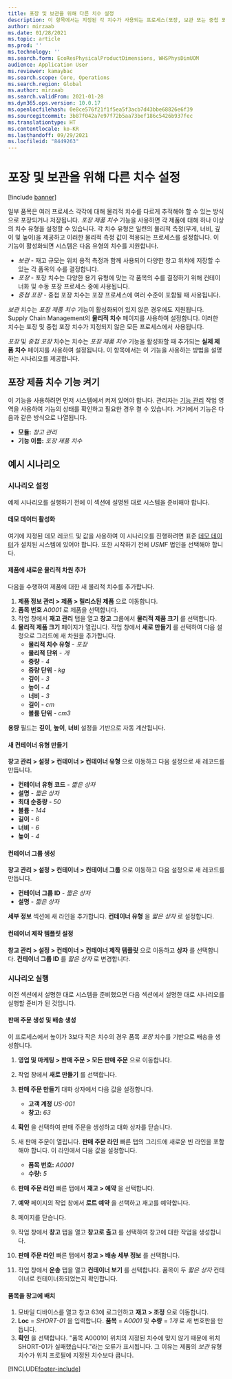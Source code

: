 ```yaml
---
title: 포장 및 보관을 위해 다른 치수 설정
description: 이 항목에서는 지정된 각 치수가 사용되는 프로세스(포장, 보관 또는 중첩 포장)를 지정하는 방법을 보여줍니다.
author: mirzaab
ms.date: 01/28/2021
ms.topic: article
ms.prod: ''
ms.technology: ''
ms.search.form: EcoResPhysicalProductDimensions, WHSPhysDimUOM
audience: Application User
ms.reviewer: kamaybac
ms.search.scope: Core, Operations
ms.search.region: Global
ms.author: mirzaab
ms.search.validFrom: 2021-01-28
ms.dyn365.ops.version: 10.0.17
ms.openlocfilehash: 0e8ce576f21f1f5ea5f3acb7d43bbe68826e6f39
ms.sourcegitcommit: 3b87f042a7e97f72b5aa73bef186c5426b937fec
ms.translationtype: HT
ms.contentlocale: ko-KR
ms.lasthandoff: 09/29/2021
ms.locfileid: "8449263"
---
```

# <a name="set-different-dimensions-for-packing-and-storage"></a>포장 및 보관을 위해 다른 치수 설정

[!include [banner](../../includes/banner.md)]

일부 품목은 여러 프로세스 각각에 대해 물리적 치수를 다르게 추적해야 할 수 있는 방식으로 포장되거나 저장됩니다. *포장 제품 치수* 기능을 사용하면 각 제품에 대해 하나 이상의 치수 유형을 설정할 수 있습니다. 각 치수 유형은 일련의 물리적 측정(무게, 너비, 깊이 및 높이)을 제공하고 이러한 물리적 측정 값이 적용되는 프로세스를 설정합니다. 이 기능이 활성화되면 시스템은 다음 유형의 치수를 지원합니다.

- *보관* - 재고 규모는 위치 용적 측정과 함께 사용되어 다양한 창고 위치에 저장할 수 있는 각 품목의 수를 결정합니다.
- *포장* - 포장 치수는 다양한 용기 유형에 맞는 각 품목의 수를 결정하기 위해 컨테이너화 및 수동 포장 프로세스 중에 사용됩니다.
- *중첩 포장* - 중첩 포장 치수는 포장 프로세스에 여러 수준이 포함될 때 사용됩니다.

*보관* 치수는 *포장 제품 치수* 기능이 활성화되어 있지 않은 경우에도 지원됩니다. Supply Chain Management의 **물리적 치수** 페이지를 사용하여 설정합니다. 이러한 치수는 포장 및 중첩 포장 치수가 지정되지 않은 모든 프로세스에서 사용됩니다.

*포장* 및 *중첩 포장* 치수는 치수는 *포장 제품 치수* 기능을 활성화할 때 추가되는 **실제 제품 치수** 페이지를 사용하여 설정됩니다.
이 항목에서는 이 기능을 사용하는 방법을 설명하는 시나리오를 제공합니다.

## <a name="turn-on-the-packaging-product-dimensions-feature"></a>포장 제품 치수 기능 켜기

이 기능을 사용하려면 먼저 시스템에서 켜져 있어야 합니다. 관리자는 [기능 관리](../../fin-ops-core/fin-ops/get-started/feature-management/feature-management-overview.md) 작업 영역을 사용하여 기능의 상태를 확인하고 필요한 경우 켤 수 있습니다. 거기에서 기능은 다음과 같은 방식으로 나열됩니다.

- **모듈:** *창고 관리*
- **기능 이름:** *포장 제품 치수*

## <a name="example-scenario"></a>예시 시나리오

### <a name="set-up-the-scenario"></a>시나리오 설정

예제 시나리오를 실행하기 전에 이 섹션에 설명된 대로 시스템을 준비해야 합니다.

#### <a name="enable-demo-data"></a>데모 데이터 활성화

여기에 지정된 데모 레코드 및 값을 사용하여 이 시나리오를 진행하려면 표준 [데모 데이터](../../fin-ops-core/dev-itpro/deployment/deploy-demo-environment.md)가 설치된 시스템에 있어야 합니다. 또한 시작하기 전에 *USMF* 법인을 선택해야 합니다.

#### <a name="add-a-new-physical-dimension-to-a-product"></a>제품에 새로운 물리적 차원 추가

다음을 수행하여 제품에 대한 새 물리적 치수를 추가합니다.

1. **제품 정보 관리 \> 제품 \> 릴리스된 제품** 으로 이동합니다.
1. **품목 번호** *A0001* 로 제품을 선택합니다.
1. 작업 창에서 **재고 관리** 탭을 열고 **창고** 그룹에서 **물리적 제품 크기** 를 선택합니다.
1. **물리적 제품 크기** 페이지가 열립니다. 작업 창에서 **새로 만들기** 를 선택하여 다음 설정으로 그리드에 새 차원을 추가합니다.
    - **물리적 치수 유형** - *포장*
    - **물리적 단위** - *개*
    - **중량** - *4*
    - **중량 단위** - *kg*
    - **깊이** - *3*
    - **높이** - *4*
    - **너비** - *3*
    - **길이** - *cm*
    - **볼륨 단위** - *cm3*

**용량** 필드는 **깊이**, **높이**, **너비** 설정을 기반으로 자동 계산됩니다.

#### <a name="create-a-new-container-type"></a>새 컨테이너 유형 만들기

**창고 관리 \> 설정 \> 컨테이너 \> 컨테이너 유형** 으로 이동하고 다음 설정으로 새 레코드를 만듭니다.

- **컨테이너 유형 코드** - *짧은 상자*
- **설명** - *짧은 상자*
- **최대 순중량** - *50*
- **볼륨** - *144*
- **길이** - *6*
- **너비** - *6*
- **높이** - *4*

#### <a name="create-a-container-group"></a>컨테이너 그룹 생성

**창고 관리 \> 설정 \> 컨테이너 \> 컨테이너 그룹** 으로 이동하고 다음 설정으로 새 레코드를 만듭니다.

- **컨테이너 그룹 ID** - *짧은 상자*
- **설명** - *짧은 상자*

**세부 정보** 섹션에 새 라인을 추가합니다. **컨테이너 유형** 을 *짧은 상자* 로 설정합니다.

#### <a name="set-up-a-container-build-template"></a>컨테이너 제작 템플릿 설정

**창고 관리 \> 설정 \> 컨테이너 \> 컨테이너 제작 템플릿** 으로 이동하고 **상자** 를 선택합니다. **컨테이너 그룹 ID** 를 *짧은 상자* 로 변경합니다.

### <a name="run-the-scenario"></a>시나리오 실행

이전 섹션에서 설명한 대로 시스템을 준비했으면 다음 섹션에서 설명한 대로 시나리오를 실행할 준비가 된 것입니다.

#### <a name="create-a-sales-order-and-create-a-shipment"></a>판매 주문 생성 및 배송 생성

이 프로세스에서 높이가 3보다 작은 치수의 경우 품목 *포장* 치수를 기반으로 배송을 생성합니다.

1. **영업 및 마케팅 \> 판매 주문 \> 모든 판매 주문** 으로 이동합니다.
1. 작업 창에서 **새로 만들기** 를 선택합니다.
1. **판매 주문 만들기** 대화 상자에서 다음 값을 설정합니다.

    - **고객 계정** *US-001*
    - **창고:** *63*

1. **확인** 을 선택하여 판매 주문을 생성하고 대화 상자를 닫습니다.
1. 새 판매 주문이 열립니다. **판매 주문 라인** 빠른 탭의 그리드에 새로운 빈 라인을 포함해야 합니다. 이 라인에서 다음 값을 설정합니다.

    - **품목 번호:** *A0001*
    - **수량:** *5*

1. **판매 주문 라인** 빠른 탭에서 **재고 \> 예약** 을 선택합니다.
1. **예약** 페이지의 작업 창에서 **로트 예약** 을 선택하고 재고를 예약합니다.
1. 페이지를 닫습니다.
1. 작업 창에서 **창고** 탭을 열고 **창고로 출고** 를 선택하여 창고에 대한 작업을 생성합니다.
1. **판매 주문 라인** 빠른 탭에서 **창고 \> 배송 세부 정보** 를 선택합니다.
1. 작업 창에서 **운송** 탭을 열고 **컨테이너 보기** 를 선택합니다. 품목이 두 *짧은 상자* 컨테이너로 컨테이너화되었는지 확인합니다.

#### <a name="place-an-item-into-storage"></a>품목을 창고에 배치

1. 모바일 디바이스를 열고 창고 63에 로그인하고 **재고 \> 조정** 으로 이동합니다.
1. **Loc** = *SHORT-01* 을 입력합니다. **품목** = *A0001* 및 **수량** = *1개* 로 새 번호판을 만듭니다.
1. **확인** 을 선택합니다. "품목 A0001이 위치의 지정된 치수에 맞지 않기 때문에 위치 SHORT-01가 실패했습니다."라는 오류가 표시됩니다. 그 이유는 제품의 *보관* 유형 치수가 위치 프로필에 지정된 치수보다 큽니다.


[!INCLUDE[footer-include](../../includes/footer-banner.md)]